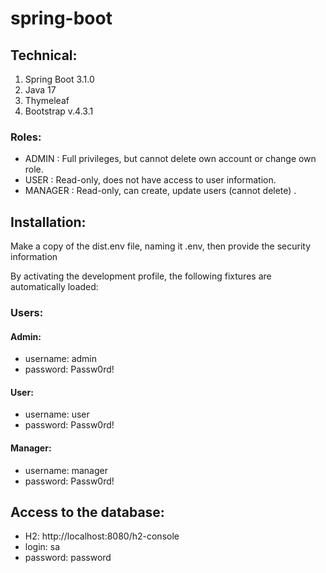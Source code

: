 # spring-boot
## Technical:

1. Spring Boot 3.1.0
2. Java 17
3. Thymeleaf
4. Bootstrap v.4.3.1
### Roles:

- ADMIN : Full privileges, but cannot delete own account or change own role.
- USER : Read-only, does not have access to user information.
- MANAGER : Read-only, can create, update users (cannot delete) .

## Installation:
Make a copy of the dist.env file, naming it .env, then provide the security information

By activating the development profile, the following fixtures are automatically loaded:
### Users:

#### Admin:
- username: admin
- password: Passw0rd!

#### User:
- username: user
- password: Passw0rd!

#### Manager:
- username: manager
- password: Passw0rd!

## Access to the database:
- H2: http://localhost:8080/h2-console
- login: sa
- password: password

